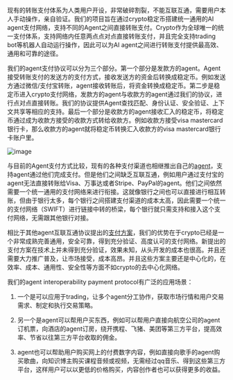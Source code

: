 现有的转账支付体系为人类用户开设，非常破碎割裂，不能互联互通，需要用户本人手动操作，亲自验证。我们的项目旨在通过crypto稳定币搭建统一通用的AI agent支付网络，支持不同的Agent之间直接转账支付。Crypto作为全球唯一的统一支付体系，支持网络内任意两点点对点直接转账支付，并且完全支持trading bot等机器人自动运行操作，因此可以为AI agent之间进行转账支付提供最高效、通用和可靠的途径。

我们的agent支付协议可以分为三个部分。第一个部分是发款方的agent。Agent接受转账支付的发送方的支付方式，接收发送方的资金后转换成稳定币。例如发送方通过微信/支付宝转账，agent接收转账后，将资金转换成稳定币。第二步是稳定币进入crypto支付网络，发款方的agent与收款方的agent通过我们的协议，进行点对点直接转账。我们的协议提供Agent查找匹配、身份认证、安全验证、上下文共享等相应的支持。最后一个部分是收款方的agent接收汇入的稳定币，将稳定币通过成为收款方接受的收款方式转给收款方。例如收款方接受visa mastercard银行卡，那么收款方的agent就将稳定币转换汇入收款方的visa mastercard银行卡账户里。

![image](https://github.com/user-attachments/assets/c2bf602a-38c7-4d45-8615-d9d9bce89131)

与目前的Agent支付方式比较，现有的各种支付渠道也相继推出自己的[agent](https://mp.weixin.qq.com/s/0Toc3e9bxk2PxOacuH1gPg)，支持agent通过他们完成支付。但是他们之间缺乏互联互通，例如用户通过支付宝的agent无法直接转账给Visa、万事达或者Stripe、PayPal的agent。他们之间依然需要一个统一通用的支付网络来进行衔接。这就像银行之间也可以直接进行相互转账，但由于银行太多，每个银行之间搭建支付渠道的成本太高，因此需要一个统一的支付网络（SWIFT）进行链接中转的桥梁，每个银行就只需支持和接入这个支付网络，无需跟其他银行对接。

相比于其他agent互联互通协议提出的[支付方案](https://mp.weixin.qq.com/s/wFVUDs31e6CKLpu8F3LDWg)，我们的优势在于crypto已经是一个非常成熟完善通用，安全可靠，得到充分验证、高度认可的支付网络。新提出的支付方案在技术上并未得到充分验证，效果未知，从头开发的成本也很高。并且还需要大力推广普及，让市场接受，成本高昂。并且这些方案主要还是中心化的，在效率、成本、通用性、安全性等方面不如crypto的去中心化网络。

我们的agent interoperability payment protocol有广泛的应用场景：

1. 一个是可以应用于trading，让多个agent分工协作，获取市场行情和用户交易需求、制定和执行交易策略。

2. 另一个是agent可以帮用户买东西，例如可以帮用户直接向航空公司的agent订机票，向酒店的agent订房，绕开携程、飞猪、美团等第三方平台，提高效率、节省以往第三方平台收取的佣金。

3. agent也可以帮助用户购买网上的付费数字内容，例如直接向歌手的agent购买歌曲，向知识博主购买课程音频或视频，无需经过qq音乐、得到这些第三方平台，这样用户可以以更低的价格购买，内容创作者也可以获得更多的收益。

